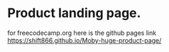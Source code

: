 
 # Product landing page.
for freecodecamp.org
here is the github pages link  https://shift866.github.io/Moby-huge-product-page/